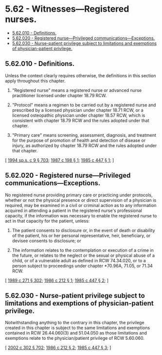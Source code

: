 # 5.62 - Witnesses—Registered nurses.
* [5.62.010 - Definitions.](#562010---definitions)
* [5.62.020 - Registered nurse—Privileged communications—Exceptions.](#562020---registered-nurseprivileged-communicationsexceptions)
* [5.62.030 - Nurse-patient privilege subject to limitations and exemptions of physician-patient privilege.](#562030---nurse-patient-privilege-subject-to-limitations-and-exemptions-of-physician-patient-privilege)
## 5.62.010 - Definitions.
Unless the context clearly requires otherwise, the definitions in this section apply throughout this chapter.

1. "Registered nurse" means a registered nurse or advanced nurse practitioner licensed under chapter 18.79 RCW.

2. "Protocol" means a regimen to be carried out by a registered nurse and prescribed by a licensed physician under chapter 18.71 RCW, or a licensed osteopathic physician under chapter 18.57 RCW, which is consistent with chapter 18.79 RCW and the rules adopted under that chapter.

3. "Primary care" means screening, assessment, diagnosis, and treatment for the purpose of promotion of health and detection of disease or injury, as authorized by chapter 18.79 RCW and the rules adopted under that chapter.

\[ [1994 sp.s. c 9 § 703](https://lawfilesext.leg.wa.gov/biennium/1993-94/Pdf/Bills/Session%20Laws/House/2676-S.SL.pdf?cite=1994%20sp.s.%20c%209%20§%20703); [1987 c 198 § 1](https://leg.wa.gov/CodeReviser/documents/sessionlaw/1987c198.pdf?cite=1987%20c%20198%20§%201); [1985 c 447 § 1](https://leg.wa.gov/CodeReviser/documents/sessionlaw/1985c447.pdf?cite=1985%20c%20447%20§%201); \]

## 5.62.020 - Registered nurse—Privileged communications—Exceptions.
No registered nurse providing primary care or practicing under protocols, whether or not the physical presence or direct supervision of a physician is required, may be examined in a civil or criminal action as to any information acquired in attending a patient in the registered nurse's professional capacity, if the information was necessary to enable the registered nurse to act in that capacity for the patient, unless:

1. The patient consents to disclosure or, in the event of death or disability of the patient, his or her personal representative, heir, beneficiary, or devisee consents to disclosure; or

2. The information relates to the contemplation or execution of a crime in the future, or relates to the neglect or the sexual or physical abuse of a child, or of a vulnerable adult as defined in RCW 74.34.020, or to a person subject to proceedings under chapter *70.96A, 71.05, or 71.34 RCW.

\[ [1989 c 271 § 302](https://leg.wa.gov/CodeReviser/documents/sessionlaw/1989c271.pdf?cite=1989%20c%20271%20§%20302); [1986 c 212 § 1](https://leg.wa.gov/CodeReviser/documents/sessionlaw/1986c212.pdf?cite=1986%20c%20212%20§%201); [1985 c 447 § 2](https://leg.wa.gov/CodeReviser/documents/sessionlaw/1985c447.pdf?cite=1985%20c%20447%20§%202); \]

## 5.62.030 - Nurse-patient privilege subject to limitations and exemptions of physician-patient privilege.
Notwithstanding anything to the contrary in this chapter, the privilege created in this chapter is subject to the same limitations and exemptions contained in RCW 26.44.060(3) and 51.04.050 as those limitations and exemptions relate to the physician/patient privilege of RCW 5.60.060.

\[ [2002 c 302 § 702](https://lawfilesext.leg.wa.gov/biennium/2001-02/Pdf/Bills/Session%20Laws/House/2346-S2.SL.pdf?cite=2002%20c%20302%20§%20702); [1986 c 212 § 2](https://leg.wa.gov/CodeReviser/documents/sessionlaw/1986c212.pdf?cite=1986%20c%20212%20§%202); [1985 c 447 § 3](https://leg.wa.gov/CodeReviser/documents/sessionlaw/1985c447.pdf?cite=1985%20c%20447%20§%203); \]

